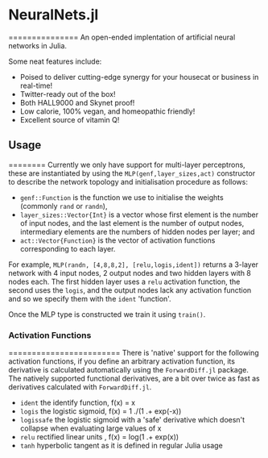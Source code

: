 # NeuralNets.jl
===============
An open-ended implentation of artificial neural networks in Julia.

Some neat features include:
* Poised to deliver cutting-edge synergy for your housecat or business in real-time!
* Twitter-ready out of the box!
* Both HALL9000 and Skynet proof!
* Low calorie, 100% vegan, and homeopathic friendly!
* Excellent source of vitamin Q!


## Usage
========
Currently we only have support for multi-layer perceptrons, these are instantiated by using the `MLP(genf,layer_sizes,act)` constructor  to describe the network topology and initialisation procedure as follows:
* `genf::Function` is the function we use to initialise the weights (commonly `rand` or `randn`), 
* `layer_sizes::Vector{Int}` is a vector whose first element is the number of input nodes, and the last element is the number of output nodes, intermediary elements are the numbers of hidden nodes per layer; and 
* `act::Vector{Function}` is the vector of activation functions corresponding to each layer.

For example, `MLP(randn, [4,8,8,2], [relu,logis,ident])` returns a 3-layer network with 4 input nodes, 2 output nodes and two hidden layers with 8 nodes each. The first hidden layer uses a `relu` activation function, the second uses the `logis`, and the output nodes lack any activation function and so we specify them with the `ident` 'function'.

Once the MLP type is constructed we train it using `train()`.

### Activation Functions
========================
There is 'native' support for the following activation functions, if you define an arbitrary activation function, its derivative is calculated automatically using the `ForwardDiff.jl` package. The natively supported functional derivatives, are a bit over twice as fast as derivatives calculated with `ForwardDiff.jl`.
* `ident` the identify function, f(x) = x
* `logis` the logistic sigmoid, f(x) = 1 ./(1 .+ exp(-x)) 
* `logissafe` the logistic sigmoid with a 'safe' derivative which doesn't collapse when evaluating large values of x
* `relu` rectified linear units , f(x) = log(1 .+ exp(x))
* `tanh` hyperbolic tangent as it is defined in regular Julia usage
